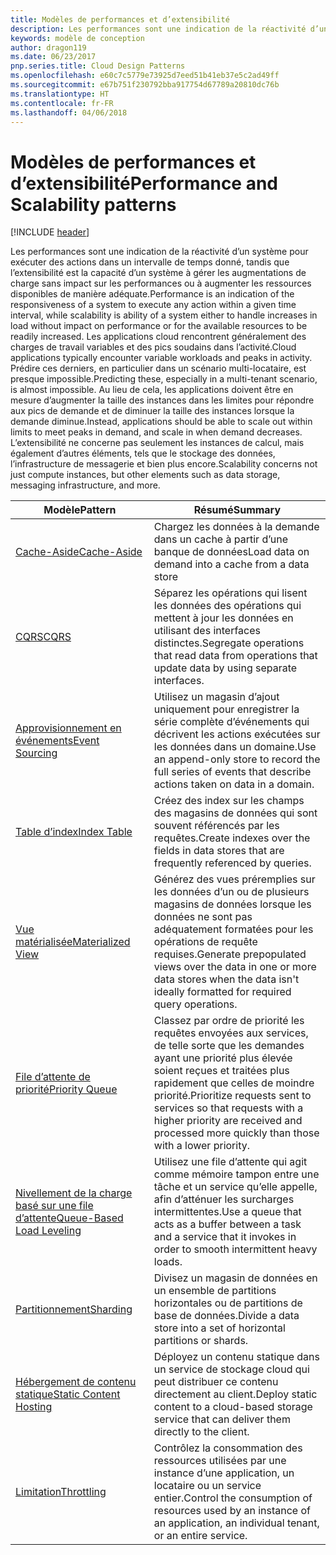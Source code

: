 ```yaml
---
title: Modèles de performances et d’extensibilité
description: Les performances sont une indication de la réactivité d’un système pour exécuter des actions dans un intervalle de temps donné, tandis que l’extensibilité est la capacité d’un système à gérer les augmentations de charge sans impact sur les performances ou à augmenter les ressources disponibles de manière adéquate. Les applications cloud rencontrent généralement des charges de travail variables et des pics soudains dans l’activité. Prédire ces derniers, en particulier dans un scénario multi-locataire, est presque impossible. Au lieu de cela, les applications doivent être en mesure d’augmenter la taille des instances dans les limites pour répondre aux pics de demande et de diminuer la taille des instances lorsque la demande diminue. L’extensibilité ne concerne pas seulement les instances de calcul, mais également d’autres éléments, tels que le stockage des données, l’infrastructure de messagerie et bien plus encore.
keywords: modèle de conception
author: dragon119
ms.date: 06/23/2017
pnp.series.title: Cloud Design Patterns
ms.openlocfilehash: e60c7c5779e73925d7eed51b41eb37e5c2ad49ff
ms.sourcegitcommit: e67b751f230792bba917754d67789a20810dc76b
ms.translationtype: HT
ms.contentlocale: fr-FR
ms.lasthandoff: 04/06/2018
---
```

# <a name="performance-and-scalability-patterns"></a><span data-ttu-id="f0b79-108">Modèles de performances et d’extensibilité</span><span class="sxs-lookup"><span data-stu-id="f0b79-108">Performance and Scalability patterns</span></span>

[!INCLUDE [header](../../_includes/header.md)]

<span data-ttu-id="f0b79-109">Les performances sont une indication de la réactivité d’un système pour exécuter des actions dans un intervalle de temps donné, tandis que l’extensibilité est la capacité d’un système à gérer les augmentations de charge sans impact sur les performances ou à augmenter les ressources disponibles de manière adéquate.</span><span class="sxs-lookup"><span data-stu-id="f0b79-109">Performance is an indication of the responsiveness of a system to execute any action within a given time interval, while scalability is ability of a system either to handle increases in load without impact on performance or for the available resources to be readily increased.</span></span> <span data-ttu-id="f0b79-110">Les applications cloud rencontrent généralement des charges de travail variables et des pics soudains dans l’activité.</span><span class="sxs-lookup"><span data-stu-id="f0b79-110">Cloud applications typically encounter variable workloads and peaks in activity.</span></span> <span data-ttu-id="f0b79-111">Prédire ces derniers, en particulier dans un scénario multi-locataire, est presque impossible.</span><span class="sxs-lookup"><span data-stu-id="f0b79-111">Predicting these, especially in a multi-tenant scenario, is almost impossible.</span></span> <span data-ttu-id="f0b79-112">Au lieu de cela, les applications doivent être en mesure d’augmenter la taille des instances dans les limites pour répondre aux pics de demande et de diminuer la taille des instances lorsque la demande diminue.</span><span class="sxs-lookup"><span data-stu-id="f0b79-112">Instead, applications should be able to scale out within limits to meet peaks in demand, and scale in when demand decreases.</span></span> <span data-ttu-id="f0b79-113">L’extensibilité ne concerne pas seulement les instances de calcul, mais également d’autres éléments, tels que le stockage des données, l’infrastructure de messagerie et bien plus encore.</span><span class="sxs-lookup"><span data-stu-id="f0b79-113">Scalability concerns not just compute instances, but other elements such as data storage, messaging infrastructure, and more.</span></span>


|                           <span data-ttu-id="f0b79-114">Modèle</span><span class="sxs-lookup"><span data-stu-id="f0b79-114">Pattern</span></span>                            |                                                                        <span data-ttu-id="f0b79-115">Résumé</span><span class="sxs-lookup"><span data-stu-id="f0b79-115">Summary</span></span>                                                                         |
|--------------------------------------------------------------|--------------------------------------------------------------------------------------------------------------------------------------------------------|
|               [<span data-ttu-id="f0b79-116">Cache-Aside</span><span class="sxs-lookup"><span data-stu-id="f0b79-116">Cache-Aside</span></span>](../cache-aside.md)               |                                                   <span data-ttu-id="f0b79-117">Chargez les données à la demande dans un cache à partir d’une banque de données</span><span class="sxs-lookup"><span data-stu-id="f0b79-117">Load data on demand into a cache from a data store</span></span>                                                   |
|                      [<span data-ttu-id="f0b79-118">CQRS</span><span class="sxs-lookup"><span data-stu-id="f0b79-118">CQRS</span></span>](../cqrs.md)                      |                           <span data-ttu-id="f0b79-119">Séparez les opérations qui lisent les données des opérations qui mettent à jour les données en utilisant des interfaces distinctes.</span><span class="sxs-lookup"><span data-stu-id="f0b79-119">Segregate operations that read data from operations that update data by using separate interfaces.</span></span>                           |
|            [<span data-ttu-id="f0b79-120">Approvisionnement en événements</span><span class="sxs-lookup"><span data-stu-id="f0b79-120">Event Sourcing</span></span>](../event-sourcing.md)            |                     <span data-ttu-id="f0b79-121">Utilisez un magasin d’ajout uniquement pour enregistrer la série complète d’événements qui décrivent les actions exécutées sur les données dans un domaine.</span><span class="sxs-lookup"><span data-stu-id="f0b79-121">Use an append-only store to record the full series of events that describe actions taken on data in a domain.</span></span>                      |
|               [<span data-ttu-id="f0b79-122">Table d’index</span><span class="sxs-lookup"><span data-stu-id="f0b79-122">Index Table</span></span>](../index-table.md)               |                                <span data-ttu-id="f0b79-123">Créez des index sur les champs des magasins de données qui sont souvent référencés par les requêtes.</span><span class="sxs-lookup"><span data-stu-id="f0b79-123">Create indexes over the fields in data stores that are frequently referenced by queries.</span></span>                                |
|         [<span data-ttu-id="f0b79-124">Vue matérialisée</span><span class="sxs-lookup"><span data-stu-id="f0b79-124">Materialized View</span></span>](../materialized-view.md)         |       <span data-ttu-id="f0b79-125">Générez des vues préremplies sur les données d’un ou de plusieurs magasins de données lorsque les données ne sont pas adéquatement formatées pour les opérations de requête requises.</span><span class="sxs-lookup"><span data-stu-id="f0b79-125">Generate prepopulated views over the data in one or more data stores when the data isn't ideally formatted for required query operations.</span></span>        |
|            [<span data-ttu-id="f0b79-126">File d’attente de priorité</span><span class="sxs-lookup"><span data-stu-id="f0b79-126">Priority Queue</span></span>](../priority-queue.md)            | <span data-ttu-id="f0b79-127">Classez par ordre de priorité les requêtes envoyées aux services, de telle sorte que les demandes ayant une priorité plus élevée soient reçues et traitées plus rapidement que celles de moindre priorité.</span><span class="sxs-lookup"><span data-stu-id="f0b79-127">Prioritize requests sent to services so that requests with a higher priority are received and processed more quickly than those with a lower priority.</span></span> |
| [<span data-ttu-id="f0b79-128">Nivellement de la charge basé sur une file d’attente</span><span class="sxs-lookup"><span data-stu-id="f0b79-128">Queue-Based Load Leveling</span></span>](../queue-based-load-leveling.md) |              <span data-ttu-id="f0b79-129">Utilisez une file d’attente qui agit comme mémoire tampon entre une tâche et un service qu’elle appelle, afin d’atténuer les surcharges intermittentes.</span><span class="sxs-lookup"><span data-stu-id="f0b79-129">Use a queue that acts as a buffer between a task and a service that it invokes in order to smooth intermittent heavy loads.</span></span>               |
|                  [<span data-ttu-id="f0b79-130">Partitionnement</span><span class="sxs-lookup"><span data-stu-id="f0b79-130">Sharding</span></span>](../sharding.md)                  |                                           <span data-ttu-id="f0b79-131">Divisez un magasin de données en un ensemble de partitions horizontales ou de partitions de base de données.</span><span class="sxs-lookup"><span data-stu-id="f0b79-131">Divide a data store into a set of horizontal partitions or shards.</span></span>                                           |
|    [<span data-ttu-id="f0b79-132">Hébergement de contenu statique</span><span class="sxs-lookup"><span data-stu-id="f0b79-132">Static Content Hosting</span></span>](../static-content-hosting.md)    |                          <span data-ttu-id="f0b79-133">Déployez un contenu statique dans un service de stockage cloud qui peut distribuer ce contenu directement au client.</span><span class="sxs-lookup"><span data-stu-id="f0b79-133">Deploy static content to a cloud-based storage service that can deliver them directly to the client.</span></span>                          |
|                [<span data-ttu-id="f0b79-134">Limitation</span><span class="sxs-lookup"><span data-stu-id="f0b79-134">Throttling</span></span>](../throttling.md)                |                <span data-ttu-id="f0b79-135">Contrôlez la consommation des ressources utilisées par une instance d’une application, un locataire ou un service entier.</span><span class="sxs-lookup"><span data-stu-id="f0b79-135">Control the consumption of resources used by an instance of an application, an individual tenant, or an entire service.</span></span>                 |

